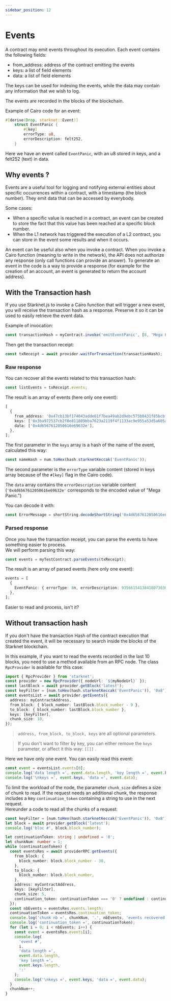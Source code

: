 ```yaml
---
sidebar_position: 12
---
```


# Events

A contract may emit events throughout its execution. Each event contains the following fields:

- from_address: address of the contract emitting the events
- keys: a list of field elements
- data: a list of field elements

The keys can be used for indexing the events, while the data may contain any information that we wish to log.

The events are recorded in the blocks of the blockchain.

Example of Cairo code for an event:

```rust
#[derive(Drop, starknet::Event)]
    struct EventPanic {
        #[key]
        errorType: u8,
        errorDescription: felt252,
    }
```

Here we have an event called `EventPanic`, with an u8 stored in keys, and a felt252 (text) in data.

## Why events ?

Events are a useful tool for logging and notifying external entities about specific occurrences within a contract, with a timestamp (the block number). They emit data that can be accessed by everybody.

Some cases:

- When a specific value is reached in a contract, an event can be created to store the fact that this value has been reached at a specific block number.
- When the L1 network has triggered the execution of a L2 contract, you can store in the event some results and when it occurs.

An event can be useful also when you invoke a contract. When you invoke a Cairo function (meaning to write in the network), the API does not authorize any response (only call functions can provide an answer). To generate an event in the code is a way to provide a response (for example for the creation of an account, an event is generated to return the account address).

## With the Transaction hash

If you use Starknet.js to invoke a Cairo function that will trigger a new event, you will receive the transaction hash as a response. Preserve it so it can be used to easily retrieve the event data.

Example of invocation:

```typescript
const transactionHash = myContract.invoke('emitEventPanic', [8, 'Mega Panic.']);
```

Then get the transaction receipt:

```typescript
const txReceipt = await provider.waitForTransaction(transactionHash);
```

### Raw response

You can recover all the events related to this transaction hash:

```typescript
const listEvents = txReceipt.events;
```

The result is an array of events (here only one event):

```typescript
[
  {
    from_address: '0x47cb13bf174043adde61f7bea49ab2d9ebc575b0431f85bcbfa113a6f93fc4',
    keys: ['0x3ba972537cb2f8e811809bba7623a2119f4f1133ac9e955a53d5a605af72bf2', '0x8'],
    data: ['0x4d6567612050616e69632e'],
  },
];
```

The first parameter in the `keys` array is a hash of the name of the event, calculated this way:

```typescript
const nameHash = num.toHex(hash.starknetKeccak('EventPanic'));
```

The second parameter is the `errorType` variable content (stored in keys array because of the `#[key]` flag in the Cairo code).

The `data` array contains the `errorDescription` variable content (`'0x4d6567612050616e69632e'` corresponds to the encoded value of "Mega Panic.")

You can decode it with:

```typescript
const ErrorMessage = shortString.decodeShortString('0x4d6567612050616e69632e');
```

### Parsed response

Once you have the transaction receipt, you can parse the events to have something easier to process.  
We will perform parsing this way:

```typescript
const events = myTestContract.parseEvents(txReceipt);
```

The result is an array of parsed events (here only one event):

```typescript
events = [
  {
    EventPanic: { errorType: 8n, errorDescription: 93566154138418073030976302n },
  },
];
```

Easier to read and process, isn't it?

## Without transaction hash

If you don't have the transaction Hash of the contract execution that created the event, it will be necessary to search inside the blocks of the Starknet blockchain.

In this example, if you want to read the events recorded in the last 10 blocks, you need to use a method available from an RPC node. The class `RpcProvider` is available for this case:

```typescript
import { RpcProvider } from 'starknet';
const provider = new RpcProvider({ nodeUrl: `${myNodeUrl}` });
const lastBlock = await provider.getBlock('latest');
const keyFilter = [num.toHex(hash.starknetKeccak('EventPanic')), '0x8'];
const eventsList = await provider.getEvents({
  address: myContractAddress,
  from_block: { block_number: lastBlock.block_number - 9 },
  to_block: { block_number: lastBlock.block_number },
  keys: [keyFilter],
  chunk_size: 10,
});
```

> `address, from_block, to_block, keys` are all optional parameters.

> If you don't want to filter by key, you can either remove the `keys` parameter, or affect it this way: `[[]]` .

Here we have only one event. You can easily read this event:

```typescript
const event = eventsList.events[0];
console.log('data length =', event.data.length, 'key length =', event.keys.length, ':');
console.log('\nkeys =', event.keys, 'data =', event.data);
```

To limit the workload of the node, the parameter `chunk_size` defines a size of chunk to read. If the request needs an additional chunk, the response includes a key `continuation_token` containing a string to use in the next request.  
Hereunder a code to read all the chunks of a request:

```typescript
const keyFilter = [num.toHex(hash.starknetKeccak('EventPanic')), '0x8'];
let block = await provider.getBlock('latest');
console.log('bloc #', block.block_number);

let continuationToken: string | undefined = '0';
let chunkNum: number = 1;
while (continuationToken) {
  const eventsRes = await providerRPC.getEvents({
    from_block: {
      block_number: block.block_number - 30,
    },
    to_block: {
      block_number: block.block_number,
    },
    address: myContractAddress,
    keys: [keyFilter],
    chunk_size: 5,
    continuation_token: continuationToken === '0' ? undefined : continuationToken,
  });
  const nbEvents = eventsRes.events.length;
  continuationToken = eventsRes.continuation_token;
  console.log('chunk nb =', chunkNum, '.', nbEvents, 'events recovered.');
  console.log('continuation_token =', continuationToken);
  for (let i = 0; i < nbEvents; i++) {
    const event = eventsRes.events[i];
    console.log(
      'event #',
      i,
      'data length =',
      event.data.length,
      'key length =',
      event.keys.length,
      ':'
    );
    console.log('\nkeys =', event.keys, 'data =', event.data);
  }
  chunkNum++;
}
```
